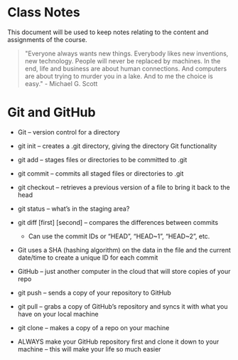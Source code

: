 # Class Notes
This document will be used to keep notes relating to the content and assignments of the course.

> "Everyone always wants new things. Everybody likes new inventions, new technology. People will never be replaced by machines. In the end, life and business are about human connections. And computers are about trying to murder you in a lake. And to me the choice is easy." - Michael G. Scott

# Git and GitHub
* Git – version control for a directory
* git init – creates a .git directory, giving the directory Git functionality
* git add – stages files or directories to be committed to .git
* git commit – commits all staged files or directories to .git
* git checkout – retrieves a previous version of a file to bring it back to the head
* git status – what’s in the staging area?
* git diff [first] [second] – compares the differences between commits
    * Can use the commit IDs or “HEAD”, “HEAD\~1”, “HEAD\~2”, etc.
* Git uses a SHA (hashing algorithm) on the data in the file and the current date/time to create a unique ID for each commit

* GitHub – just another computer in the cloud that will store copies of your repo
* git push – sends a copy of your repository to GitHub
* git pull – grabs a copy of GitHub’s repository and syncs it with what you have on your local machine
* git clone – makes a copy of a repo on your machine
* ALWAYS make your GitHub repository first and clone it down to your machine – this will make your life so much easier
